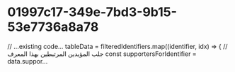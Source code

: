 # 01997c17-349e-7bd3-9b15-53e7736a8a78
// ...existing code... tableData = filteredIdentifiers.map((identifier, idx) => {   // جلب المؤيدين المرتبطين بهذا المعرف   const supportersForIdentifier = data.suppor...
